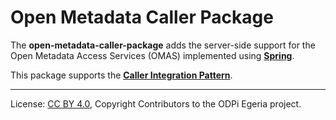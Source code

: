 <!-- SPDX-License-Identifier: CC-BY-4.0 -->
<!-- Copyright Contributors to the ODPi Egeria project. -->

# Open Metadata Caller Package

The **open-metadata-caller-package** adds the server-side support for
the Open Metadata Access Services (OMAS) implemented
using **[Spring](../../../developer-resources/Spring.md)**.

This package supports 
the **[Caller Integration Pattern](../../../open-metadata-publication/website/open-metadata-integration-patterns/caller-integration-pattern.md)**.



----
License: [CC BY 4.0](https://creativecommons.org/licenses/by/4.0/),
Copyright Contributors to the ODPi Egeria project.

 